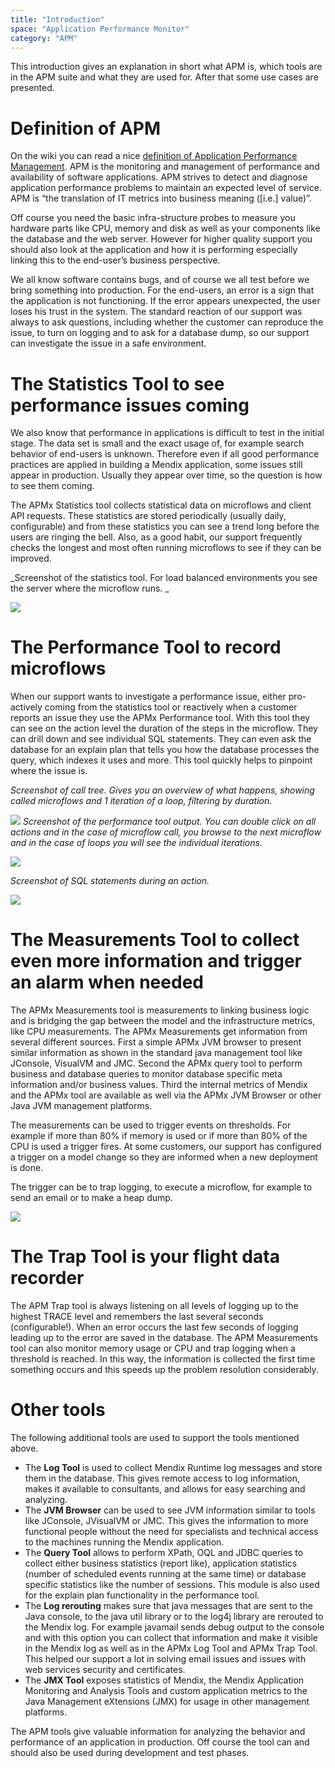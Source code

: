 ```yaml
---
title: "Introduction"
space: "Application Performance Monitor"
category: "APM"
---
```

This introduction gives an explanation in short what APM is, which tools are in the APM suite and what they are used for. After that some use cases are presented.

# Definition of APM

On the wiki you can read a nice [definition of Application Performance Management](http://en.wikipedia.org/wiki/Application_performance_management). APM is the monitoring and management of performance and availability of software applications. APM strives to detect and diagnose application performance problems to maintain an expected level of service. APM is “the translation of IT metrics into business meaning ([i.e.] value)”.

Off course you need the basic infra-structure probes to measure you hardware parts like CPU, memory and disk as well as your components like the database and the web server. However for higher quality support you should also look at the application and how it is performing especially linking this to the end-user’s business perspective.

We all know software contains bugs, and of course we all test before we bring something into production. For the end-users, an error is a sign that the application is not functioning. If the error appears unexpected, the user loses his trust in the system. The standard reaction of our support was always to ask questions, including whether the customer can reproduce the issue, to turn on logging and to ask for a database dump, so our support can investigate the issue in a safe environment.

# The Statistics Tool to see performance issues coming

We also know that performance in applications is difficult to test in the initial stage. The data set is small and the exact usage of, for example search behavior of end-users is unknown. Therefore even if all good performance practices are applied in building a Mendix application, some issues still appear in production. Usually they appear over time, so the question is how to see them coming.

The APMx Statistics tool collects statistical data on microflows and client API requests. These statistics are stored periodically (usually daily, configurable) and from these statistics you can see a trend long before the users are ringing the bell. Also, as a good habit, our support frequently checks the longest and most often running microflows to see if they can be improved.

_Screenshot of the statistics tool. For load balanced environments you see the server where the microflow runs. _

_![](attachments/19956139/21725185.png)_

# The Performance Tool to record microflows

When our support wants to investigate a performance issue, either pro-actively coming from the statistics tool or reactively when a customer reports an issue they use the APMx Performance tool. With this tool they can see on the action level the duration of the steps in the microflow. They can drill down and see individual SQL statements. They can even ask the database for an explain plan that tells you how the database processes the query, which indexes it uses and more. This tool quickly helps to pinpoint where the issue is.

_Screenshot of call tree. Gives you an overview of what happens, showing called microflows and 1 iteration of a loop, filtering by duration._

![](attachments/19956139/21725186.png)
_Screenshot of the performance tool output. You can double click on all actions and in the case of microflow call, you browse to the next microflow and in the case of loops you will see the individual iterations._

 ![](attachments/19956139/21725187.png)

_Screenshot of SQL statements during an action._

![](attachments/19956139/21725188.png)

# The Measurements Tool to collect even more information and trigger an alarm when needed

The APMx Measurements tool is measurements to linking business logic and is bridging the gap between the model and the infrastructure metrics, like CPU measurements. The APMx Measurements get information from several different sources. First a simple APMx JVM browser to present similar information as shown in the standard java management tool like JConsole, VisualVM and JMC. Second the APMx query tool to perform business and database queries to monitor database specific meta information and/or business values. Third the internal metrics of Mendix and the APMx tool are available as well via the APMx JVM Browser or other Java JVM management platforms.

The measurements can be used to trigger events on thresholds. For example if more than 80% if memory is used or if more than 80% of the CPU is used a trigger fires. At some customers, our support has configured a trigger on a model change so they are informed when a new deployment is done.

The trigger can be to trap logging, to execute a microflow, for example to send an email or to make a heap dump.

![](attachments/19956139/21725189.png)

# The Trap Tool is your flight data recorder

The APM Trap tool is always listening on all levels of logging up to the highest TRACE level and remembers the last several seconds (configurable!). When an error occurs the last few seconds of logging leading up to the error are saved in the database. The APM Measurements tool can also monitor memory usage or CPU and trap logging when a threshold is reached. In this way, the information is collected the first time something occurs and this speeds up the problem resolution considerably.

# Other tools

The following additional tools are used to support the tools mentioned above.

*   The **Log Tool** is used to collect Mendix Runtime log messages and store them in the database. This gives remote access to log information, makes it available to consultants, and allows for easy searching and analyzing.
*   The **JVM Browser** can be used to see JVM information similar to tools like JConsole, JVisualVM or JMC. This gives the information to more functional people without the need for specialists and technical access to the machines running the Mendix application.
*   The **Query Tool** allows to perform XPath, OQL and JDBC queries to collect either business statistics (report like), application statistics (number of scheduled events running at the same time) or database specific statistics like the number of sessions. This module is also used for the explain plan functionality in the performance tool.
*   The **Log rerouting** makes sure that java messages that are sent to the Java console, to the java util library or to the log4j library are rerouted to the Mendix log. For example javamail sends debug output to the console and with this option you can collect that information and make it visible in the Mendix log as well as in the APMx Log Tool and APMx Trap Tool. This helped our support a lot in solving email issues and issues with web services security and certificates.
*   The **JMX Tool** exposes statistics of Mendix, the Mendix Application Monitoring and Analysis Tools and custom application metrics to the Java Management eXtensions (JMX) for usage in other management platforms.

The APM tools give valuable information for analyzing the behavior and performance of an application in production. Off course the tool can and should also be used during development and test phases.